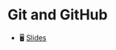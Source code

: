 # Git and GitHub

- 🖥 [Slides](https://docs.google.com/presentation/d/1klMFnnVILdNlridMkk_60Nr1_PpODdBAmxd7EY9kSeo/edit#slide=id.gc38bd7d9bd_0_446)
